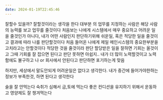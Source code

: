 ```yaml
---
date: 2024-01-19T22:45:46
---
```

잘할수 있을까?
잘할것이라는 생각을 한다
대부분 의 업무를 지정하는 사람은 해당 사람의 능력를 보고 업무를 줄것이다
처음보는 나에게 시스템에서 매우 중요하고 어려운 일을 줄것인가
아니다, 내가 어떤 사람인지 판단하기위해 쉬운일, 혹은 적당한 일을 줄것이고 결과에 따라 나를 판단할것이다
처음 들어온 나에게 제일 메인시스템의 중요한부분을 고치라고는 안할것이다
적당한 것을 줄것이라 판단
할당받은 일을 잘하면 기회는 올것이고 그때 기회를 잘 잡으면 된다고 판단
못하면 아쉽지.. 내가 더 많이 노력할것이고 노력함에도 불구하고 나 or 회사에서 안된다고 판단하면 포기하는게 맞음

하지만, 세상에서 말도안되게 어려운일은 없다고 생각한다. 내가 중간에 들어가야한하는 정보가 부족한것, 하면 된다고 생각한다

술을 잘 안먹는다
숙취가 심해서 금,토에 먹는다
좋은 컨디션을 유지하기 위해서 운동하고 영양제도 잘 챙겨먹는다